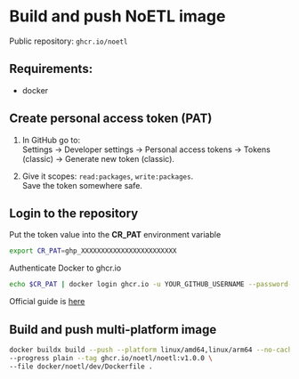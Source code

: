 # Build and push NoETL image

Public repository: `ghcr.io/noetl`

## Requirements:
- docker

## Create personal access token (PAT)

1. In GitHub go to:   
Settings → Developer settings → Personal access tokens → Tokens (classic) → Generate new token (classic).

2. Give it scopes: `read:packages`, `write:packages`.  
Save the token somewhere safe.

## Login to the repository

Put the token value into the **CR_PAT** environment variable  
```bash
export CR_PAT=ghp_XXXXXXXXXXXXXXXXXXXXXXXX
```

Authenticate Docker to ghcr.io
```bash
echo $CR_PAT | docker login ghcr.io -u YOUR_GITHUB_USERNAME --password-stdin
```

Official guide is [here](https://docs.github.com/en/packages/working-with-a-github-packages-registry/working-with-the-container-registry?utm_source=chatgpt.com#authenticating-with-a-personal-access-token-classic)

## Build and push multi-platform image
```bash
docker buildx build --push --platform linux/amd64,linux/arm64 --no-cache \
--progress plain --tag ghcr.io/noetl/noetl:v1.0.0 \
--file docker/noetl/dev/Dockerfile .
```
